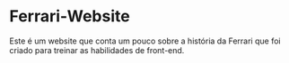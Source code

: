 # Ferrari-Website
<p>Este é um website que conta um pouco sobre a história da Ferrari que foi criado para treinar as habilidades de front-end.</p>
